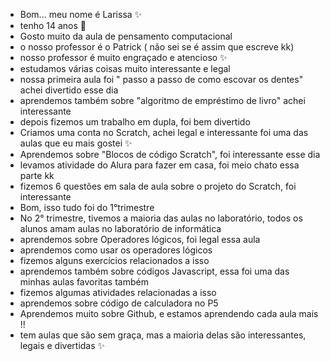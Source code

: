 - Bom... meu nome é Larissa ✨
- tenho 14 anos 💫
- Gosto muito da aula de pensamento computacional
- o nosso professor é o Patrick ( não sei se é assim que escreve kk)
- nosso professor é muito engraçado e atencioso ✨
- estudamos várias coisas muito interessante e legal
- nossa primeira aula foi " passo a passo de como escovar os dentes" achei divertido esse dia
- aprendemos também sobre "algoritmo de empréstimo de livro" achei interessante
- depois fizemos um trabalho em dupla, foi bem divertido
- Criamos uma conta no Scratch, achei legal e interessante foi uma das aulas que eu mais gostei ✨
- Aprendemos sobre "Blocos de código Scratch", foi interessante esse dia
- levamos atividade do Alura para fazer em casa, foi meio chato essa parte kk
- fizemos 6 questões em sala de aula sobre o projeto do Scratch, foi interessante
- Bom, isso tudo foi do 1°trimestre
- No 2° trimestre, tivemos a maioria das aulas no laboratório, todos os alunos amam aulas no laboratório de informática
- aprendemos sobre Operadores lógicos, foi legal essa aula
- aprendemos como usar os operadores lógicos
- fizemos alguns exercícios relacionados a isso
- aprendemos também sobre códigos Javascript, essa foi uma das minhas aulas favoritas também
- fizemos algumas atividades relacionadas a isso
- aprendemos sobre código de calculadora no P5
- Aprendemos muito sobre Github, e estamos aprendendo cada aula mais !!
- tem aulas que são sem graça, mas a maioria delas são interessantes, legais e divertidas ✨
